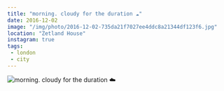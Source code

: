 ```yaml
---
title: "morning. cloudy for the duration ☁️"
date: 2016-12-02
image: "/img/photo/2016-12-02-735da21f7027ee4ddc8a21344df123f6.jpg"
location: "Zetland House"
instagram: true
tags:
 - london
 - city
---
```


![morning. cloudy for the duration ☁️](/img/photo/2016-12-02-735da21f7027ee4ddc8a21344df123f6.jpg)
